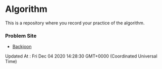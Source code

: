 # Algorithm

This is a repository where you record your practice of the algorithm.

### Problem Site

- [Backjoon](https://www.acmicpc.net/)

Updated At : Fri Dec 04 2020 14:28:30 GMT+0000 (Coordinated Universal Time)
